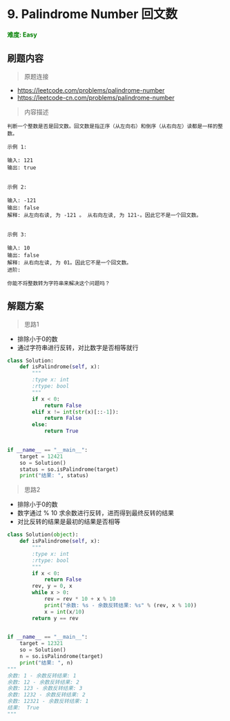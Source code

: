 # 9. Palindrome Number 回文数

**<font color=green>难度: Easy</font>**

## 刷题内容

> 原题连接

* https://leetcode.com/problems/palindrome-number
* https://leetcode-cn.com/problems/palindrome-number

> 内容描述

```
判断一个整数是否是回文数。回文数是指正序（从左向右）和倒序（从右向左）读都是一样的整数。

示例 1:

输入: 121
输出: true


示例 2:

输入: -121
输出: false
解释: 从左向右读, 为 -121 。 从右向左读, 为 121-。因此它不是一个回文数。


示例 3:

输入: 10
输出: false
解释: 从右向左读, 为 01。因此它不是一个回文数。
进阶:

你能不将整数转为字符串来解决这个问题吗？
```

## 解题方案

> 思路1

* 排除小于0的数
* 通过字符串进行反转，对比数字是否相等就行

```python
class Solution:
    def isPalindrome(self, x):
        """
        :type x: int
        :rtype: bool
        """
        if x < 0:
            return False
        elif x != int(str(x)[::-1]):
            return False
        else:
            return True

    
if __name__ == "__main__":
    target = 12421
    so = Solution()
    status = so.isPalindrome(target)
    print("结果: ", status)
```


> 思路2

* 排除小于0的数
* 数字通过 % 10 求余数进行反转，进而得到最终反转的结果
* 对比反转的结果是最初的结果是否相等

```python
class Solution(object):
    def isPalindrome(self, x):
        """
        :type x: int
        :rtype: bool
        """
        if x < 0:
            return False
        rev, y = 0, x
        while x > 0:
            rev = rev * 10 + x % 10
            print("余数: %s - 余数反转结果: %s" % (rev, x % 10))
            x = int(x/10)
        return y == rev

    
if __name__ == "__main__":
    target = 12321
    so = Solution()
    n = so.isPalindrome(target)
    print("结果: ", n)
"""
余数: 1 - 余数反转结果: 1
余数: 12 - 余数反转结果: 2
余数: 123 - 余数反转结果: 3
余数: 1232 - 余数反转结果: 2
余数: 12321 - 余数反转结果: 1
结果:  True
"""
```
